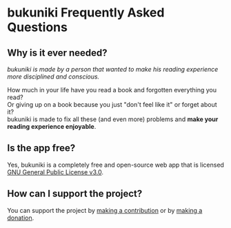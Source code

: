 # bukuniki Frequently Asked Questions

## Why is it ever needed?

_bukuniki is made by a person that wanted to make his reading experience more disciplined and conscious._

How much in your life have you read a book and forgotten everything you read? \
Or giving up on a book because you just "don't feel like it" or forget about it? \
bukuniki is made to fix all these (and even more) problems and **make your reading experience enjoyable**.

## Is the app free?

Yes, bukuniki is a completely free and open-source web app that is licensed [GNU General Public License v3.0](https://www.gnu.org/licenses/gpl-3.0.html).

## How can I support the project?

You can support the project by [making a contribution]() or by [making a donation]().
